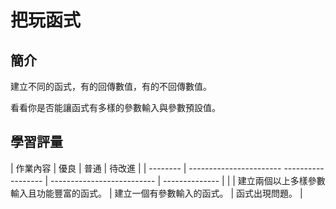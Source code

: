 # 把玩函式

## 簡介

建立不同的函式，有的回傳數值，有的不回傳數值。

看看你是否能讓函式有多樣的參數輸入與參數預設值。

## 學習評量

| 作業內容 | 優良                                       | 普通                       | 待改進         |
| -------- | ----------------------- ------------------ | -------------------------- | -------------- |
|          | 建立兩個以上多樣參數輸入且功能豐富的函式。 | 建立一個有參數輸入的函式。 | 函式出現問題。 |
